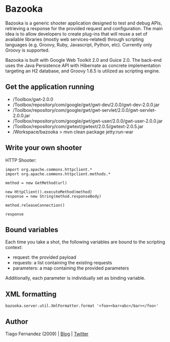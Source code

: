 Bazooka
======

Bazooka is a generic shooter application designed to test and debug APIs,
retrieving a response for the provided request and configuration. The main
idea is to allow developers to create plug-ins that will reuse a set of
available libraries (mostly web services-related) through scripting languages
(e.g. Groovy, Ruby, Javascript, Python, etc). Currently only Groovy is supported.

Bazooka is built with Google Web Toolkit 2.0 and Guice 2.0. The back-end uses
the Java Persistence API with Hibernate as concrete implementation targeting
an H2 database, and Groovy 1.6.5 is utilized as scripting engine.


Get the application running
------

* /Toolbox/gwt-2.0.0
* /Toolbox/repository/com/google/gwt/gwt-dev/2.0.0/gwt-dev-2.0.0.jar
* /Toolbox/repository/com/google/gwt/gwt-servlet/2.0.0/gwt-servlet-2.0.0.jar
* /Toolbox/repository/com/google/gwt/gwt-user/2.0.0/gwt-user-2.0.0.jar
* /Toolbox/repository/com/gwtext/gwtext/2.0.5/gwtext-2.0.5.jar
* /Workspace/bazooka > mvn clean package jetty:run-war


Write your own shooter
------

HTTP Shooter:

    import org.apache.commons.httpclient.*
    import org.apache.commons.httpclient.methods.*

    method = new GetMethod(url)

    new HttpClient().executeMethod(method)
    response = new String(method.responseBody)

    method.releaseConnection()

    response


Bound variables
------

Each time you take a shot, the following variables are bound to the scripting context:

* request: the provided payload
* requests: a list containing the existing requests
* parameters: a map containing the provided parameters

Additionally, each parameter is individually set as binding variable.


XML formatting
------

    bazooka.server.util.XmlFormatter.format '<foo><bar>abc</bar></foo>'


Author
------

Tiago Fernandez (2009) | [Blog][b] | [Twitter][t]

[b]: http://tiagofernandez.blogspot.com
[t]: http://twitter.com/tiagofernandez